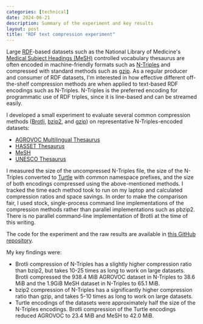 ```yaml
---
categories: [technical]
date: 2024-06-21
description: Summary of the experiment and key results
layout: post
title: "RDF text compression experiment"
---
```


Large [RDF](https://www.w3.org/RDF/)-based datasets such as the National Library of Medicine's [Medical Subject Headings (MeSH)](https://www.ncbi.nlm.nih.gov/mesh/) controlled vocabulary thesaurus are often encoded in machine-friendly formats such as [N-Triples](https://www.w3.org/TR/n-triples/) and compressed with standard methods such as [gzip](https://en.wikipedia.org/wiki/Gzip). As a regular producer and consumer of RDF datasets, I'm interested in how effective different off-the-shelf compression methods are when applied to text-based RDF encodings such as N-Triples. N-Triples is the preferred encoding for programmatic use of RDF triples, since it is line-based and can be streamed easily.

I developed a small experiment to evaluate several common compression methods ([Brotli](https://github.com/google/brotli), [bzip2](https://en.wikipedia.org/wiki/Bzip2), and [gzip](https://en.wikipedia.org/wiki/Gzip)) on representative N-Triples-encoded datasets:

- [AGROVOC Multilingual Thesaurus](https://agrovoc.fao.org/browse/agrovoc/en/)
- [HASSET Thesaurus](https://hasset.ukdataservice.ac.uk/hasset/en/)
- [MeSH](https://www.ncbi.nlm.nih.gov/mesh/)
- [UNESCO Thesaurus](https://vocabularies.unesco.org/browser/thesaurus/en/)

I measured the size of the uncompressed N-Triples file, the size of the N-Triples converted to [Turtle](https://www.w3.org/TR/turtle/) with common namespace prefixes, and the size of both encodings compressed using the above-mentioned methods. I tracked the time each method took to run on my laptop and calculated compression ratios and space savings. In order to make the comparison fair, I used stock, single-process command line implementations of the compression methods rather than parallel implementations such as pbzip2. There is no parallel command-line implementation of Brotli at the time of this writing.

The code for the experiment and the raw results are available in [this GitHub repository](https://github.com/minorg/rdf-text-compression-experiment).

My key findings were:

- Brotli compression of N-Triples has a slightly higher compression ratio than bzip2, but takes 10-25 times as long to work on large datasets. Brotli compressed the 938.4 MiB AGROVOC dataset in N-Triples to 38.6 MiB and the 1.9GiB MeSH dataset in N-Triples to 65.1 MiB.
- bzip2 compression of N-Triples has a significantly higher compression ratio than gzip, and takes 5-10 times as long to work on large datasets.
- Turtle encodings of the datasets were approximately half the size of the N-Triples encodings. Brotli compression of the Turtle encodings reduced AGROVOC to 23.4 MiB and MeSH to 42.0 MiB.
